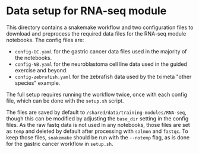 # Data setup for RNA-seq module

This directory contains a snakemake workflow and two configuration files to download and preprocess the required data files for the RNA-seq module notebooks.
The config files are:
- `config-GC.yaml` for the gastric cancer data files used in the majority of the notebooks.
- `config-NB.yaml` for the neuroblastoma cell line data used in the guided exercise and beyond.
- `config-zebrafish.yaml` for the zebrafish data used by the tximeta "other species" example.

The full setup requires running the workflow twice, once with each config file, which can be done with the `setup.sh` script.

The files are saved by default to `/shared/data/training-modules/RNA-seq`, though this can be modified by adjusting the `base_dir` setting in the config files.
As the raw fastq data is not used in any notebooks, those files are set as `temp` and deleted by default after processing with `salmon` and `fastqc`.
To keep those files, `snakemake` should be run with the `--notemp` flag, as is done for the gastric cancer workflow in `setup.sh`.
